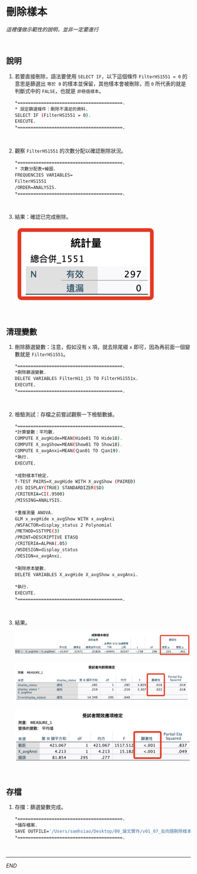 # 刪除樣本

_這裡僅做示範性的說明，並非一定要進行_

<br>

## 說明

1. 若要直接刪除，語法要使用  `SELECT IF`，以下這個條件 `FilterHS1551 = 0` 的意思是篩選出 `等於 0` 的樣本並保留，其他樣本會被刪除，而 `0` 所代表的就是判斷式中的 `FALSE`，也就是 `非極值樣本`。

    ```bash
    *========================================.
    * 設定篩選條件：刪除不滿足的資料.
    SELECT IF (FilterHS1551 = 0).
    EXECUTE.
    *========================================.
    ```

<br>

2. 觀察 `FilterHS1551` 的次數分配以確認刪除狀況。

    ```bash
    *========================================.
    * 次數分配表+繪圖.
    FREQUENCIES VARIABLES=
    FilterHS1551
    /ORDER=ANALYSIS.
    *========================================.
    ```

<br>

3. 結果：確認已完成刪除。

    ![](images/img_11.png)

<br>

## 清理變數

1. 刪除篩選變數：注意，假如沒有 `x` 項，就去除尾綴 `x` 即可，因為再前面一個變數就是 `FilterHS1551`。

    ```bash
    *========================================.
    *刪除篩選變數.
    DELETE VARIABLES FilterH11_15 TO FilterHS1551x.
    EXECUTE.
    *========================================.
    ```

<br>

2. 檢驗測試：存檔之前嘗試觀察一下檢驗數據。

    ```bash
    *========================================.
    *計算變數：平均數.
    COMPUTE X_avgHide=MEAN(Hide01 TO Hide18).
    COMPUTE X_avgShow=MEAN(Show01 TO Show18).
    COMPUTE X_avgAnxi=MEAN(Ｑan01 TO Ｑan19).
    *執行.
    EXECUTE.

    *成對樣本T檢定.
    T-TEST PAIRS=X_avgHide WITH X_avgShow (PAIRED)
    /ES DISPLAY(TRUE) STANDARDIZER(SD)
    /CRITERIA=CI(.9500)
    /MISSING=ANALYSIS.

    *重複測量 ANOVA.
    GLM x_avgHide x_avgShow WITH x_avgAnxi
    /WSFACTOR=display_status 2 Polynomial 
    /METHOD=SSTYPE(3)
    /PRINT=DESCRIPTIVE ETASQ 
    /CRITERIA=ALPHA(.05)
    /WSDESIGN=display_status 
    /DESIGN=x_avgAnxi.

    *刪除原本變數.
    DELETE VARIABLES X_avgHide X_avgShow x_avgAnxi.

    *執行.
    EXECUTE.
    *========================================.
    ```

<br>

3. 結果。

    ![](images/img_12.png)

    ![](images/img_13.png)

    ![](images/img_14.png)

<br>

## 存檔

1. 存擋：篩選變數完成。

    ```bash
    *========================================.
    *儲存檔案.
    SAVE OUTFILE='/Users/samhsiao/Desktop/00_論文實作/v01_07_反向題刪除樣本.sav'.
    *========================================.
    ```

<br>

___

_END_